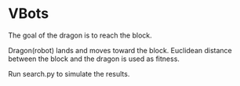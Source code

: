 # VBots
The goal of the dragon is to reach the block.

Dragon(robot) lands and moves toward the block. Euclidean distance between the block and the dragon is used as fitness.

Run search.py to simulate the results.